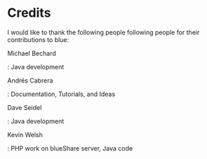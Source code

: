 Credits
=======

I would like to thank the following people following people for their
contributions to blue:

Michael Bechard

:   Java development

Andrés Cabrera

:   Documentation, Tutorials, and Ideas

Dave Seidel

:   Java development

Kevin Welsh

:   PHP work on blueShare server, Java code

